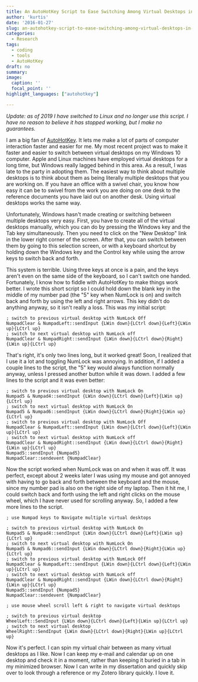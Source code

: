 ```yaml
---
title: An AutoHotKey Script to Ease Switching Among Virtual Desktops in Windows
author: 'kurtis'
date: '2016-01-27'
slug: an-autohotkey-script-to-ease-switching-among-virtual-desktops-in-windows
categories:
  - Research
tags:
  - coding
  - tools
  - AutoHotKey
draft: no
summary:
image:
  caption: ''
  focal_point: ''
highlight_languages: ["autohotkey"]

---
```


*Update: as of 2019 I have switched to Linux and no longer use this script. I have no reason to believe it has stopped working, but I make no guarantees.*

I am a big fan of [AutoHotKey][]. It lets me make a lot of parts of computer interaction faster and easier for me. My most recent project was to make it faster and easier to switch between virtual desktops on my Windows 10 computer. Apple and Linux machines have employed virtual desktops for a long time, but Windows really lagged behind in this area. As a result, I was late to the party in adopting them. The easiest way to think about multiple desktops is to think about them as being literally multiple desktops that you are working on. If you have an office with a swivel chair, you know how easy it can be to swivel from the work you are doing on one desk to the reference documents you have laid out on another desk. Using virtual desktops works the same way.

Unfortunately, Windows hasn't made creating or switching between multiple desktops very easy. First, you have to create all of the virtual desktops manually, which you can do by pressing the Windows key and the Tab key simultaneously. Then you need to click on the "New Desktop" link in the lower right corner of the screen. After that, you can switch between them by going to this selection screen, or with a keyboard shortcut by holding down the Windows key and the Control key while using the arrow keys to switch back and forth.

This system is terrible. Using three keys at once is a pain, and the keys aren't even on the same side of the keyboard, so I can't switch one handed. Fortunately, I know how to fiddle with AutoHotKey to make things work better. I wrote this short script so I could hold down the blank key in the middle of my number pad (the "5" key when NumLock is on) and switch back and forth by using the left and right arrows. This key didn't do anything anyway, so it isn't really a loss. This was my initial script:

```autohotkey
; switch to previous virtual desktop with NumLock Off
NumpadClear & NumpadLeft::sendInput {LWin down}{LCtrl down}{Left}{LWin up}{LCtrl up}
; switch to next virtual desktop with NumLock off
NumpadClear & NumpadRight::sendInput {LWin down}{LCtrl down}{Right}{LWin up}{LCtrl up}
```

That's right, it's only two lines long, but it worked great! Soon, I realized that I use it a lot and toggling NumLock was annoying. In addition, if I added a couple lines to the script, the "5" key would always function normally anyway, unless I pressed another button while it was down. I added a few lines to the script and it was even better:

```autohotkey
; switch to previous virtual desktop with NumLock On
Numpad5 & Numpad4::sendInput {LWin down}{LCtrl down}{Left}{LWin up}{LCtrl up}
; switch to next virtual desktop with NumLock On
Numpad5 & Numpad6::sendInput {LWin down}{LCtrl down}{Right}{LWin up}{LCtrl up}
; switch to previous virtual desktop with NumLock Off
NumpadClear & NumpadLeft::sendInput {LWin down}{LCtrl down}{Left}{LWin up}{LCtrl up}
; switch to next virtual desktop with NumLock off
NumpadClear & NumpadRight::sendInput {LWin down}{LCtrl down}{Right}{LWin up}{LCtrl up}
Numpad5::sendInput {Numpad5}
NumpadClear::sendevent {NumpadClear}
```

Now the script worked when NumLock was on and when it was off. It was perfect, except about 2 weeks later I was using my mouse and got annoyed with having to go back and forth between the keyboard and the mouse, since my number pad is also on the right side of my laptop. Then it hit me, I could switch back and forth using the left and right clicks on the mouse wheel, which I have never used for scrolling anyway. So, I added a few more lines to the script.

```autohotkey
; use Numpad keys to Navigate multiple virtual desktops

; switch to previous virtual desktop with NumLock On
Numpad5 & Numpad4::sendInput {LWin down}{LCtrl down}{Left}{LWin up}{LCtrl up}
; switch to next virtual desktop with NumLock On
Numpad5 & Numpad6::sendInput {LWin down}{LCtrl down}{Right}{LWin up}{LCtrl up}
; switch to previous virtual desktop with NumLock Off
NumpadClear & NumpadLeft::sendInput {LWin down}{LCtrl down}{Left}{LWin up}{LCtrl up}
; switch to next virtual desktop with NumLock off
NumpadClear & NumpadRight::sendInput {LWin down}{LCtrl down}{Right}{LWin up}{LCtrl up}
Numpad5::sendInput {Numpad5}
NumpadClear::sendevent {NumpadClear}

; use mouse wheel scroll left & right to navigate virtual desktops

; switch to previous virtual desktop
WheelLeft::SendInput {LWin down}{LCtrl down}{Left}{LWin up}{LCtrl up}
; switch to next virtual desktop
WheelRight::SendInput {LWin down}{LCtrl down}{Right}{LWin up}{LCtrl up}
```

Now it's perfect. I can spin my virtual chair between as many virtual desktops as I like. Now I can keep my e-mail and calendar up on one desktop and check it in a moment, rather than keeping it buried in a tab in my minimized browser. Now I can write in my dissertation and quickly skip over to look through a reference or my Zotero library quickly. I love it.

[AutoHotKey]: https://autohotkey.com/
